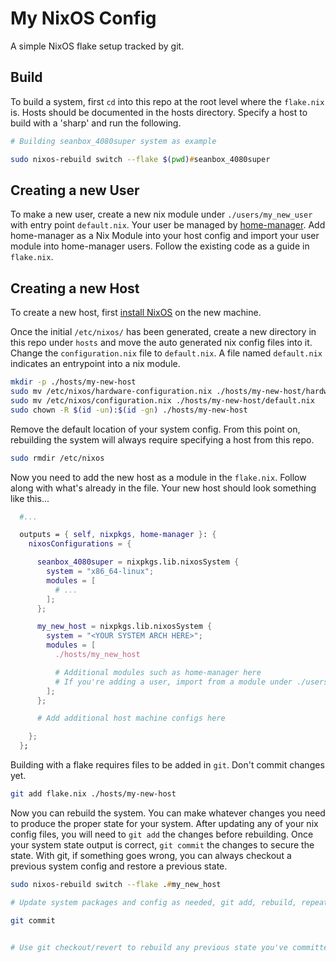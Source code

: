 # My NixOS Config

A simple NixOS flake setup tracked by git.

## Build

To build a system, first `cd` into this repo at the root level where the `flake.nix` is. Hosts should be documented in the hosts directory. Specify a host to build with a 'sharp' and run the following.

```zsh
# Building seanbox_4080super system as example

sudo nixos-rebuild switch --flake $(pwd)#seanbox_4080super
```

## Creating a new User

To make a new user, create a new nix module under `./users/my_new_user` with entry point `default.nix`. Your user be managed by [home-manager](https://nixos.wiki/wiki/Home_Manager). Add home-manager as a Nix Module into your host config and import your user module into home-manager users. Follow the existing code as a guide in `flake.nix`.

## Creating a new Host

To create a new host, first [install NixOS](https://nixos.org/download) on the new machine.

Once the initial `/etc/nixos/` has been generated, create a new directory in this repo under `hosts` and move the auto generated nix config files into it. Change the `configuration.nix` file to `default.nix`. A file named `default.nix` indicates an entrypoint into a nix module.
```zsh
mkdir -p ./hosts/my-new-host
sudo mv /etc/nixos/hardware-configuration.nix ./hosts/my-new-host/hardware-configuration.nix
sudo mv /etc/nixos/configuration.nix ./hosts/my-new-host/default.nix
sudo chown -R $(id -un):$(id -gn) ./hosts/my-new-host
```

Remove the default location of your system config. From this point on, rebuilding the system will always require specifying a host from this repo.
```zsh
sudo rmdir /etc/nixos
```

Now you need to add the new host as a module in the `flake.nix`. Follow along with what's already in the file. Your new host should look something like this...
```nix
  #...

  outputs = { self, nixpkgs, home-manager }: {
    nixosConfigurations = {

      seanbox_4080super = nixpkgs.lib.nixosSystem {
        system = "x86_64-linux";
        modules = [
          # ...
        ];
      };

      my_new_host = nixpkgs.lib.nixosSystem {
        system = "<YOUR SYSTEM ARCH HERE>";
        modules = [
          ./hosts/my_new_host

          # Additional modules such as home-manager here
          # If you're adding a user, import from a module under ./users/
        ];
      };

      # Add additional host machine configs here

    };
  };
```

Building with a flake requires files to be added in `git`. Don't commit changes yet.
```zsh
git add flake.nix ./hosts/my-new-host
```

Now you can rebuild the system. You can make whatever changes you need to produce the proper state for your system. After updating any of your nix config files, you will need to `git add` the changes before rebuilding. Once your system state output is correct, `git commit` the changes to secure the state. With git, if something goes wrong, you can always checkout a previous system config and restore a previous state.
```zsh
sudo nixos-rebuild switch --flake .#my_new_host

# Update system packages and config as needed, git add, rebuild, repeat...

git commit


# Use git checkout/revert to rebuild any previous state you've committed
```
